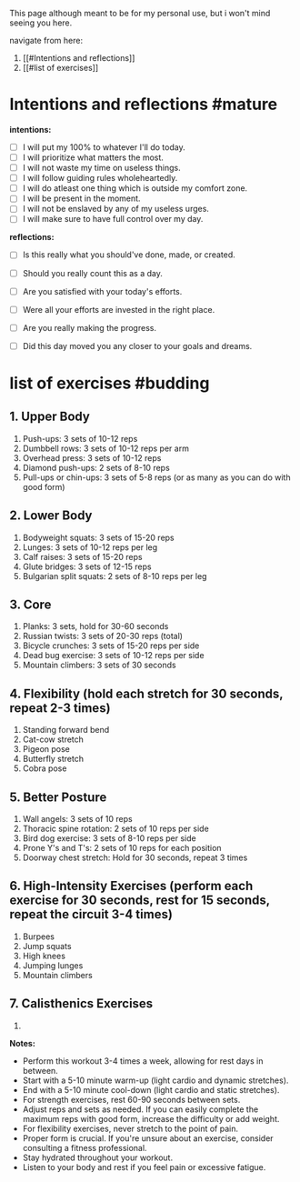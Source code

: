 This page although meant to be for my personal use, but i won't mind seeing you here.

navigate from here:
1. [[#Intentions and reflections]]
2. [[#list of exercises]]



# Intentions and reflections #mature 

**intentions:**
- [ ] I will put my 100% to whatever I'll do today.
- [ ] I will prioritize what matters the most.
- [ ] I will not waste my time on useless things.
- [ ] I will follow guiding rules wholeheartedly.
- [ ] I will do atleast one thing which is outside my comfort zone.
- [ ] I will be present in the moment.
- [ ] I will not be enslaved by any of my useless urges.
- [ ] I will make sure to have full control over my day.

**reflections:**
- [ ] Is this really what you should've done, made, or created.
- [ ] Should you really count this as a day.
- [ ] Are you satisfied with your today's efforts.
- [ ] Were all your efforts are invested in the right place.
- [ ] Are you really making the progress.
- [ ] Did this day moved you any closer to your goals and dreams.


# list of exercises #budding 

## 1. Upper Body
1. Push-ups: 3 sets of 10-12 reps
2. Dumbbell rows: 3 sets of 10-12 reps per arm
3. Overhead press: 3 sets of 10-12 reps
4. Diamond push-ups: 2 sets of 8-10 reps
5. Pull-ups or chin-ups: 3 sets of 5-8 reps (or as many as you can do with good form)

## 2. Lower Body
1. Bodyweight squats: 3 sets of 15-20 reps
2. Lunges: 3 sets of 10-12 reps per leg
3. Calf raises: 3 sets of 15-20 reps
4. Glute bridges: 3 sets of 12-15 reps
5. Bulgarian split squats: 2 sets of 8-10 reps per leg

## 3. Core
1. Planks: 3 sets, hold for 30-60 seconds
2. Russian twists: 3 sets of 20-30 reps (total)
3. Bicycle crunches: 3 sets of 15-20 reps per side
4. Dead bug exercise: 3 sets of 10-12 reps per side
5. Mountain climbers: 3 sets of 30 seconds

## 4. Flexibility (hold each stretch for 30 seconds, repeat 2-3 times)
1. Standing forward bend
2. Cat-cow stretch
3. Pigeon pose
4. Butterfly stretch
5. Cobra pose

## 5. Better Posture
1. Wall angels: 3 sets of 10 reps
2. Thoracic spine rotation: 2 sets of 10 reps per side
3. Bird dog exercise: 3 sets of 8-10 reps per side
4. Prone Y's and T's: 2 sets of 10 reps for each position
5. Doorway chest stretch: Hold for 30 seconds, repeat 3 times

## 6. High-Intensity Exercises (perform each exercise for 30 seconds, rest for 15 seconds, repeat the circuit 3-4 times)
1. Burpees
2. Jump squats
3. High knees
4. Jumping lunges
5. Mountain climbers

## 7. Calisthenics Exercises

1. 


**Notes:**
- Perform this workout 3-4 times a week, allowing for rest days in between.
- Start with a 5-10 minute warm-up (light cardio and dynamic stretches).
- End with a 5-10 minute cool-down (light cardio and static stretches).
- For strength exercises, rest 60-90 seconds between sets.
- Adjust reps and sets as needed. If you can easily complete the maximum reps with good form, increase the difficulty or add weight.
- For flexibility exercises, never stretch to the point of pain.
- Proper form is crucial. If you're unsure about an exercise, consider consulting a fitness professional.
- Stay hydrated throughout your workout.
- Listen to your body and rest if you feel pain or excessive fatigue.
